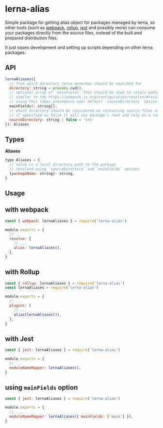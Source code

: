# lerna-alias

Simple package for getting alias object for packages managed by lerna, so other tools (such as [webpack](https://webpack.js.org/), [rollup](https://rollupjs.org/), [jest](http://facebook.github.io/jest/) and possibly more) can consume your packages directly from the source files, instead of the built and prepared distribution files.

It just eases development and setting up scripts depending on other lerna packages.

## API

```js
lernaAliases({
  // from which directory lerna monorepo should be searched for
  directory: string = process.cwd(),
  // optional array of `mainFields` that should be used to resolv package's entry point
  // similar to the https://webpack.js.org/configuration/resolve/#resolve-mainfields
  // using this takes precedence over default `sourceDirectory` option
  mainFields?: string[],
  // which directory should be considered as containing source files of a package
  // if specified as false it will use package's root and rely on a tool's (i.e. webpack) resolving algorithm
  sourceDirectory: string | false = 'src'
}): Aliases
```

## Types

**Aliases**

```js
type Aliases = {
  // value is a local directory path to the package
  // resolved using `sourceDirectory` and `mainFields` options
  [packageName: string]: string,
}
```

## Usage

## with webpack

```js
const { webpack: lernaAliases } = require('lerna-alias')

module.exports = {
  // ...
  resolve: {
    // ...
    alias: lernaAliases(),
  },
}
```

## with Rollup

```js
const { rollup: lernaAliases } = require('lerna-alias')
const lernaAliases = require('lerna-alias')

module.exports = {
  // ...
  plugins: [
    // ...
    alias(lernaAliases()),
  ],
}
```

## with Jest

```js
const { jest: lernaAliases } = require('lerna-alias')

module.exports = {
  // ...
  moduleNameMapper: lernaAliases(),
}
```

## using `mainFields` option

```js
const { jest: lernaAliases } = require('lerna-alias')

module.exports = {
  // ...
  moduleNameMapper: lernaAliases({ mainFields: ['main'] }),
}
```
